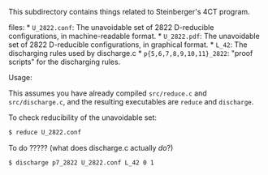 


This subdirectory contains things related to Steinberger's 4CT program.

files:
	* `U_2822.conf`: The unavoidable set of 2822 D-reducible configurations, in
	  machine-readable format.
	* `U_2822.pdf`: The unavoidable set of 2822 D-reducible configurations, in
	  graphical format.
	* `L_42`: The discharging rules used by discharge.c
	* `p{5,6,7,8,9,10,11}_2822`: "proof scripts" for the discharging rules.

Usage:

This assumes you have already compiled `src/reduce.c` and `src/discharge.c`,
and the resulting executables are `reduce` and `discharge`.

To check reducibility of the unavoidable set:

```bash
$ reduce U_2822.conf
```

To do ????? (what does discharge.c actually *do*?)

```bash
$ discharge p7_2822 U_2822.conf L_42 0 1
```

